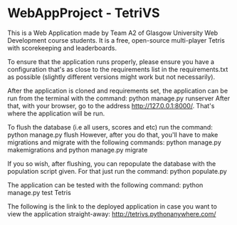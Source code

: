 # WebAppProject - TetriVS

This is a Web Application made by Team A2 of Glasgow University Web Development course students. It is a free, open-source multi-player Tetris with scorekeeping and leaderboards.

To ensure that the application runs properly, please ensure you have a configuration that's as close to the requirements list in the requirements.txt as possible (slightly different versions might work but not necessarily).

After the application is cloned and requirements set, the application can be run from the terminal with the command:
python manage.py runserver
After that, with your browser, go to the address http://127.0.0.1:8000/. That's where the application will be run.

To flush the database (i.e all users, scores and etc) run the command:
python manage.py flush
However, after you do that, you'll have to make migrations and migrate with the following commands:
python manage.py makemigrations and python manage.py migrate

If you so wish, after flushing, you can repopulate the database with the population script given. For that just run the command:
python populate.py

The application can be tested with the following command:
python manage.py test Tetris

The following is the link to the deployed application in case you want to view the application straight-away:
http://tetrivs.pythonanywhere.com/
